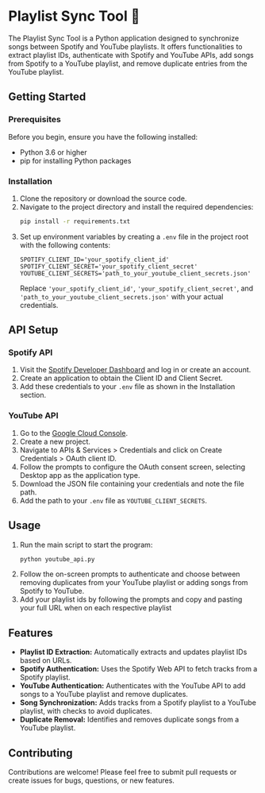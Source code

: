 # Playlist Sync Tool 🚀

The Playlist Sync Tool is a Python application designed to synchronize songs between Spotify and YouTube playlists. It offers functionalities to extract playlist IDs, authenticate with Spotify and YouTube APIs, add songs from Spotify to a YouTube playlist, and remove duplicate entries from the YouTube playlist.

## Getting Started

### Prerequisites

Before you begin, ensure you have the following installed:
- Python 3.6 or higher
- pip for installing Python packages

### Installation

1. Clone the repository or download the source code.
2. Navigate to the project directory and install the required dependencies:
   ```bash
   pip install -r requirements.txt
   ```
3. Set up environment variables by creating a `.env` file in the project root with the following contents:
   ```env
   SPOTIFY_CLIENT_ID='your_spotify_client_id'
   SPOTIFY_CLIENT_SECRET='your_spotify_client_secret'
   YOUTUBE_CLIENT_SECRETS='path_to_your_youtube_client_secrets.json'
   ```
   Replace `'your_spotify_client_id'`, `'your_spotify_client_secret'`, and `'path_to_your_youtube_client_secrets.json'` with your actual credentials.

## API Setup

### Spotify API

1. Visit the [Spotify Developer Dashboard](https://developer.spotify.com/dashboard/) and log in or create an account.
2. Create an application to obtain the Client ID and Client Secret.
3. Add these credentials to your `.env` file as shown in the Installation section.

### YouTube API

1. Go to the [Google Cloud Console](https://console.cloud.google.com/).
2. Create a new project.
3. Navigate to APIs & Services > Credentials and click on Create Credentials > OAuth client ID.
4. Follow the prompts to configure the OAuth consent screen, selecting Desktop app as the application type.
5. Download the JSON file containing your credentials and note the file path.
6. Add the path to your `.env` file as `YOUTUBE_CLIENT_SECRETS`.

## Usage

1. Run the main script to start the program:
   ```bash
   python youtube_api.py
   ```
2. Follow the on-screen prompts to authenticate and choose between removing duplicates from your YouTube playlist or adding songs from Spotify to YouTube.
3. Add your playlist ids by following the prompts and copy and pasting your full URL when on each respective playlist

## Features

- **Playlist ID Extraction:** Automatically extracts and updates playlist IDs based on URLs.
- **Spotify Authentication:** Uses the Spotify Web API to fetch tracks from a Spotify playlist.
- **YouTube Authentication:** Authenticates with the YouTube API to add songs to a YouTube playlist and remove duplicates.
- **Song Synchronization:** Adds tracks from a Spotify playlist to a YouTube playlist, with checks to avoid duplicates.
- **Duplicate Removal:** Identifies and removes duplicate songs from a YouTube playlist.

## Contributing

Contributions are welcome! Please feel free to submit pull requests or create issues for bugs, questions, or new features.